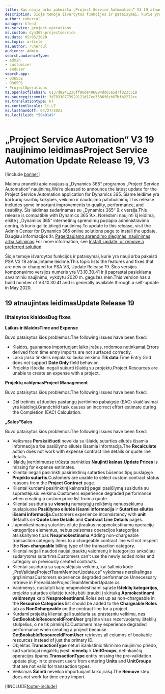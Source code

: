 ```yaml
---
title: Kas nauja arba pakeista „Project Service Automation“ V3 19 atnaujintame leidime
description: Šioje temoje išvardytos funkcijos ir pataisymai, kurie yra pasiekiami „Project Service Automation“ V3 19 atnaujintame leidime.
author: ruhercul
manager: kfend
ms.service: project-operations
ms.custom: dyn365-projectservice
ms.date: 05/05/2020
ms.topic: article
ms.author: ruhercul
audience: Admin
search.audienceType:
- admin
- customizer
- enduser
search.app:
- D365CE
- D365PS
- ProjectOperations
ms.openlocfilehash: 0137d0241238ff96de406884dd05a5d7f023c318
ms.sourcegitcommit: 3d78338773929121d17ec3386f6cb67bfb2272cc
ms.translationtype: HT
ms.contentlocale: lt-LT
ms.lasthandoff: 04/27/2021
ms.locfileid: "5949149"
---
```

# <a name="project-service-automation-update-release-19-v3"></a><span data-ttu-id="663f3-103">„Project Service Automation“ V3 19 naujinimo leidimas</span><span class="sxs-lookup"><span data-stu-id="663f3-103">Project Service Automation Update Release 19, V3</span></span>

[!include [banner](../includes/psa-now-project-operations.md)]

<span data-ttu-id="663f3-104">Malonu pranešti apie naujausią „Dynamics 365“ programos „Project Service Automation“ naujinimą.</span><span class="sxs-lookup"><span data-stu-id="663f3-104">We’re pleased to announce the latest update for the Project Service Automation application for Dynamics 365.</span></span> <span data-ttu-id="663f3-105">Šiame leidime yra kai kurių svarbių kokybės, veikimo ir naudojimo patobulinimų.</span><span class="sxs-lookup"><span data-stu-id="663f3-105">This release includes some important improvements to quality, performance, and usability.</span></span> <span data-ttu-id="663f3-106">Šis leidimas suderinamas su „Dynamics 365“ 9.x versija.</span><span class="sxs-lookup"><span data-stu-id="663f3-106">This release is compatible with Dynamics 365 9.x.</span></span> <span data-ttu-id="663f3-107">Norėdami naujinti šį leidimą, eikite į „Dynamics 365“ internetinių sprendimų puslapio administravimo centrą, iš kurio galite įdiegti naujinimą.</span><span class="sxs-lookup"><span data-stu-id="663f3-107">To update to this release, visit the Admin Center for Dynamics 365 online solutions page to install the update.</span></span> <span data-ttu-id="663f3-108">Daugiau informacijos žr. [Pageidaujamo sprendimo diegimas, naujinimas arba šalinimas](/power-platform/admin/install-remove-preferred-solution).</span><span class="sxs-lookup"><span data-stu-id="663f3-108">For more information, see [Install, update, or remove a preferred solution](/power-platform/admin/install-remove-preferred-solution).</span></span>

<span data-ttu-id="663f3-109">Šioje temoje išvardytos funkcijos ir pataisymai, kurie yra nauji arba pakeisti PSA V3 19 atnaujintame leidime.</span><span class="sxs-lookup"><span data-stu-id="663f3-109">This topic lists the features and fixes that are new or changed for PSA V3, Update Release 19.</span></span> <span data-ttu-id="663f3-110">Šios versijos komponavimo versijos numeris yra V3.10.30.41 ir ji paprastai pasiekiama savaiminiu naujinimu, vykdytu 2020 m. gegužės mėn.</span><span class="sxs-lookup"><span data-stu-id="663f3-110">This version has a build number of V3.10.30.41 and is generally available through a self-update in May 2020.</span></span>

## <a name="update-release-19"></a><span data-ttu-id="663f3-111">19 atnaujintas leidimas</span><span class="sxs-lookup"><span data-stu-id="663f3-111">Update Release 19</span></span>

### <a name="bug-fixes"></a><span data-ttu-id="663f3-112">Ištaisytos klaidos</span><span class="sxs-lookup"><span data-stu-id="663f3-112">Bug fixes</span></span>

<span data-ttu-id="663f3-113">**Laikas ir išlaidos**</span><span class="sxs-lookup"><span data-stu-id="663f3-113">**Time and Expense**</span></span>

<span data-ttu-id="663f3-114">Buvo pataisytos šios problemos:</span><span class="sxs-lookup"><span data-stu-id="663f3-114">The following issues have been fixed:</span></span> 

- <span data-ttu-id="663f3-115">Klaidos, gaunamos importuojant laiko įrašus, rodomos netinkamai.</span><span class="sxs-lookup"><span data-stu-id="663f3-115">Errors derived from time entry imports are not surfaced correctly.</span></span>
- <span data-ttu-id="663f3-116">Laiko įrašo tinklelis nepalaiko lauko veikimo **Tik data**.</span><span class="sxs-lookup"><span data-stu-id="663f3-116">Time Entry Grid does not support **Date Only** field behavior.</span></span>
- <span data-ttu-id="663f3-117">Projekto ištekliai negali sukurti išlaidų su projektu.</span><span class="sxs-lookup"><span data-stu-id="663f3-117">Project Resources are unable to create an expense with a project.</span></span>

<span data-ttu-id="663f3-118">**Projektų valdymas**</span><span class="sxs-lookup"><span data-stu-id="663f3-118">**Project Management**</span></span>

<span data-ttu-id="663f3-119">Buvo pataisytos šios problemos:</span><span class="sxs-lookup"><span data-stu-id="663f3-119">The following issues have been fixed:</span></span> 

-  <span data-ttu-id="663f3-120">Dėl tretinės užduoties pastangų įvertinimo pabaigoje (EAC) skaičiavimai yra klaidingi.</span><span class="sxs-lookup"><span data-stu-id="663f3-120">Grandchild task causes an incorrect effort estimate during the Completion (EAC) Calculation.</span></span>

<span data-ttu-id="663f3-121">**„Sales“**</span><span class="sxs-lookup"><span data-stu-id="663f3-121">**Sales**</span></span>

<span data-ttu-id="663f3-122">Buvo pataisytos šios problemos:</span><span class="sxs-lookup"><span data-stu-id="663f3-122">The following issues have been fixed:</span></span> 

- <span data-ttu-id="663f3-123">Veiksmas **Perskaičiuoti** neveikia su išlaidų sutarties eilutės išsamia informacija arba pasiūlymo eilutės išsamia informacija.</span><span class="sxs-lookup"><span data-stu-id="663f3-123">The **Recalculate** action does not work with expense contract line details or quote line details.</span></span>
- <span data-ttu-id="663f3-124">Išlaidų įvertinimuose trūksta parinkties **Naujinti kainas**.</span><span class="sxs-lookup"><span data-stu-id="663f3-124">**Update Prices** is missing for expense estimates.</span></span>
-  <span data-ttu-id="663f3-125">Klientai negali pasirinkti pasirinktinių sutarties būsenos tipų puslapyje **Projekto sutartis**.</span><span class="sxs-lookup"><span data-stu-id="663f3-125">Customers are unable to select custom contract status reasons from the **Project Contract** page.</span></span>
- <span data-ttu-id="663f3-126">Klientai kurdami pasirinktinį kainoraštį pagal pasiūlymą susiduria su suprastėjusiu veikimu.</span><span class="sxs-lookup"><span data-stu-id="663f3-126">Customers experience degraded performance when creating a custom price list from a quote.</span></span>
- <span data-ttu-id="663f3-127">Klientai susiduria su **vienetų** numatytųjų reikšmių nenuoseklumu puslapiuose **Pasiūlymo eilutės išsami informacija** ir **Sutarties eilutės išsami informacija**.</span><span class="sxs-lookup"><span data-stu-id="663f3-127">Customers experience inconsistency with **unit** defaults on **Quote Line Details** and **Contract Line Details** pages.</span></span>
- <span data-ttu-id="663f3-128">Į apmokestinamą sutarties eilutę įtraukus neapmokestinamų operacijų kategorijos elementus, nebus paisomas operacijos kategorijos atsiskaitymo tipas **Neapmokestinama**.</span><span class="sxs-lookup"><span data-stu-id="663f3-128">Adding non-chargeable transaction category items to a chargeable contract line will not respect the **Non-chargeable** billing type of the transaction category.</span></span>
- <span data-ttu-id="663f3-129">Klientai negali naudoti naujai įtrauktų vaidmenų ir kategorijos anksčiau sudarytoms sutartims.</span><span class="sxs-lookup"><span data-stu-id="663f3-129">Customers can't use the newly added roles and category on previously created contracts.</span></span>
- <span data-ttu-id="663f3-130">Klientai susiduria su suprastėjusiu veikimu, kai šaltinio kode „PreValidateProjectTeamMemberUpdate.cs” vykdomas nereikalingas grąžinimas</span><span class="sxs-lookup"><span data-stu-id="663f3-130">Customers experience degraded performance Unnecessary retrieve in PreValidateProjectTeamMemberUpdate.cs</span></span>
- <span data-ttu-id="663f3-131">Vaidmenys, nustatyti kaip neapmokestinami sąraše **Išteklių kategorijos**, projekto sutarties eilutėje turėtų būti įtraukti į skirtuką **Apmokestinami vaidmenys** kaip **Neapmokestinami**.</span><span class="sxs-lookup"><span data-stu-id="663f3-131">Roles set up as non-chargeable in the **Resource Categories** list should be added to the **Chargeable Roles** tab as **Non0chargeable** on the contract line for a project.</span></span>
- <span data-ttu-id="663f3-132">Kurdami projektą klientai gali susiduria su prastesniu veikimu, nes **GetBookableResourceIdFromUser** grąžina visus rezervuojamų išteklių stulpelius, o ne tik pirminį ID.</span><span class="sxs-lookup"><span data-stu-id="663f3-132">Customers may experience degraded performance when creating a project because **GetBookableResourceIdFromUser** retrieves all columns of bookable resources instead of just the primary ID.</span></span>
- <span data-ttu-id="663f3-133">Objektas **TransactionType** neturi išankstinio tikrinimo naujinimo priedo, kad vartotojai negalėtų įvesti **vienetų** ir **UnitGroups**, netinkančių operacijos tipams.</span><span class="sxs-lookup"><span data-stu-id="663f3-133">**TransactionType** entity missing the pre-validation update plug-in to prevent users from entering **Units** and **UnitGroups** that are not valid for transaction types.</span></span>
- <span data-ttu-id="663f3-134">Veiksmas **Šalinti** neveikia importuojant laiko įrašą.</span><span class="sxs-lookup"><span data-stu-id="663f3-134">The **Remove** step does not work for time entry import.</span></span>


[!INCLUDE[footer-include](../includes/footer-banner.md)]